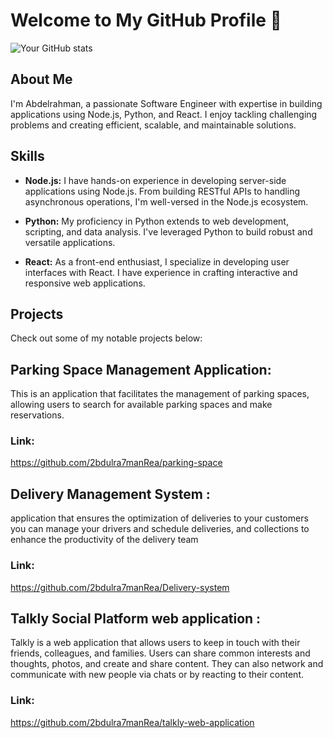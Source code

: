 # Welcome to My GitHub Profile 👋


![Your GitHub stats](https://github-readme-stats.vercel.app/api?username=2bdulra7manRea&show_icons=true&theme=radical)


## About Me

I'm Abdelrahman, a passionate Software Engineer with expertise in building applications using Node.js, Python, and React. I enjoy tackling challenging problems and creating efficient, scalable, and maintainable solutions.

## Skills

- **Node.js:** I have hands-on experience in developing server-side applications using Node.js. From building RESTful APIs to handling asynchronous operations, I'm well-versed in the Node.js ecosystem.

- **Python:** My proficiency in Python extends to web development, scripting, and data analysis. I've leveraged Python to build robust and versatile applications.

- **React:** As a front-end enthusiast, I specialize in developing user interfaces with React. I have experience in crafting interactive and responsive web applications.

## Projects

Check out some of my notable projects below:

  
## Parking Space Management Application:
This is an application that facilitates the management of parking spaces, allowing users to search for available parking spaces and make reservations.

### Link:
https://github.com/2bdulra7manRea/parking-space


## Delivery Management System :
application that ensures the optimization of deliveries to your customers
you can manage your drivers and schedule deliveries, and collections to enhance the productivity of the delivery team

### Link:
https://github.com/2bdulra7manRea/Delivery-system


## Talkly Social Platform web application :
Talkly is a web application that allows users to keep in touch with their friends, colleagues, and families. Users can share common interests and thoughts, photos, and create and share content. They can also network and communicate with new people via chats or by reacting to their content.

### Link: 
https://github.com/2bdulra7manRea/talkly-web-application
